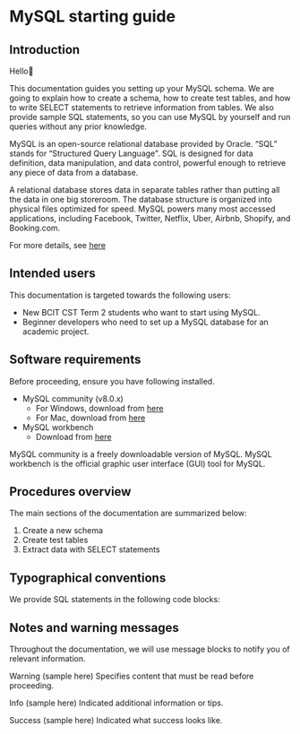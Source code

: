 
# MySQL starting guide
## Introduction

Hello👋

This documentation guides you setting up your MySQL schema. We are going to explain how to create a schema, how to create test tables, and how to write SELECT statements to retrieve information from tables. We also provide sample SQL statements, so you can use MySQL by yourself and run queries without any prior knowledge.

MySQL is an open-source relational database provided by Oracle. “SQL” stands for “Structured Query Language”. SQL is designed for data definition, data manipulation, and data control, powerful enough to retrieve any piece of data from a database.

A relational database stores data in separate tables rather than putting all the data in one big storeroom. The database structure is organized into physical files optimized for speed. 
MySQL powers many most accessed applications, including Facebook, Twitter, Netflix, Uber, Airbnb, Shopify, and Booking.com. 

For more details, see [here](https://www.oracle.com/ca-en/mysql/what-is-mysql/)


## Intended users
This documentation is targeted towards the following users:

- New BCIT CST Term 2 students who want to start using MySQL.
- Beginner developers who need to set up a MySQL database for an academic project.

## Software requirements
Before proceeding, ensure you have following installed.
- MySQL community (v8.0.x)
    - For Windows, download from [here](https://dev.mysql.com/downloads/mysql/)
    - For Mac, download from [here](https://dev.mysql.com/downloads/installer/)
- MySQL workbench
    - Download from [here](https://dev.mysql.com/downloads/workbench/)

MySQL community is a freely downloadable version of MySQL. MySQL workbench is the official graphic user interface (GUI) tool for MySQL.

## Procedures overview
The main sections of the documentation are summarized below:

1. Create a new schema
1. Create test tables
1. Extract data with SELECT statements

## Typographical conventions
We provide SQL statements in the following code blocks:


## Notes and warning messages
Throughout the documentation, we will use message blocks to notify you of relevant information.

Warning (sample here)
Specifies content that must be read before proceeding. 

Info (sample here)
Indicated additional information or tips.

Success (sample here)
Indicated what success looks like.
